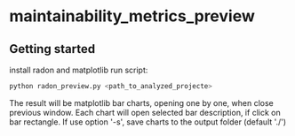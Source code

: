 # maintainability_metrics_preview



## Getting started

install radon and matplotlib
run script:

```bash
python radon_preview.py <path_to_analyzed_projecte>
```

The result will be matplotlib bar charts, opening one by one, when close previous window. Each chart will open selected bar description, if click on bar rectangle.
If use option '-s', save charts to the output folder (default './')